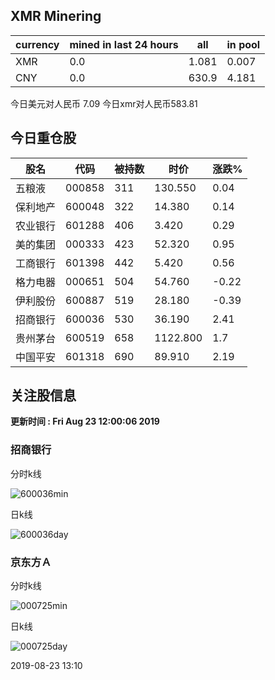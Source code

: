 ## XMR Minering

|currency|mined in last 24 hours|all|in pool|
|---|---|---|---|
|XMR|0.0|1.081|0.007|
|CNY|0.0|630.9|4.181|

今日美元对人民币 7.09	今日xmr对人民币583.81


## 今日重仓股 

|股名|代码|被持数|时价|涨跌%|
|---|---|---|---|---|
|五粮液|000858|311|130.550|0.04|
|保利地产|600048|322|14.380|0.14|
|农业银行|601288|406|3.420|0.29|
|美的集团|000333|423|52.320|0.95|
|工商银行|601398|442|5.420|0.56|
|格力电器|000651|504|54.760|-0.22|
|伊利股份|600887|519|28.180|-0.39|
|招商银行|600036|530|36.190|2.41|
|贵州茅台|600519|658|1122.800|1.7|
|中国平安|601318|690|89.910|2.19|

## 关注股信息
**更新时间 : Fri Aug 23 12:00:06 2019**
### 招商银行 
分时k线

![600036min](http://image.sinajs.cn/newchart/min/n/sh600036.gif)

日k线

![600036day](http://image.sinajs.cn/newchart/daily/n/sh600036.gif)

### 京东方Ａ 
分时k线

![000725min](http://image.sinajs.cn/newchart/min/n/sz000725.gif)

日k线

![000725day](http://image.sinajs.cn/newchart/daily/n/sz000725.gif)

2019-08-23 13:10
